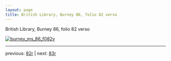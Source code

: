 ```yaml
---
layout: page
title: British Library, Burney 86, folio 82 verso
---
```


British Library, Burney 86, folio 82 verso

[![burney_ms_86_f082v](http://www.homermultitext.org/iipsrv?IIIF=/project/homer/pyramidal/deepzoom/bl/burney86imgs/v1/burney_ms_86_f082v.tif/full/800,/0/default.jpg)](http://www.homermultitext.org/ict2/?urn=urn:cite2:bl:burney86imgs.v1:burney_ms_86_f082v) 

---

previous:  [82r](../82r/) | next: [83r](../83r/)